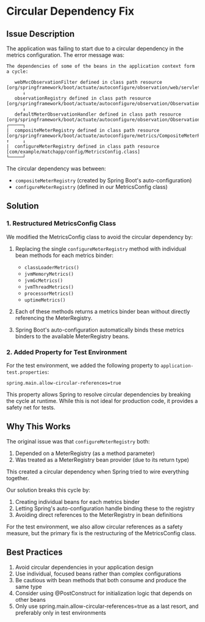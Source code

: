 # Circular Dependency Fix

## Issue Description

The application was failing to start due to a circular dependency in the metrics configuration. The error message was:

```
The dependencies of some of the beans in the application context form a cycle:

   webMvcObservationFilter defined in class path resource [org/springframework/boot/actuate/autoconfigure/observation/web/servlet/WebMvcObservationAutoConfiguration.class]
      ↓
   observationRegistry defined in class path resource [org/springframework/boot/actuate/autoconfigure/observation/ObservationAutoConfiguration.class]
      ↓
   defaultMeterObservationHandler defined in class path resource [org/springframework/boot/actuate/autoconfigure/observation/ObservationAutoConfiguration$MeterObservationHandlerConfiguration$OnlyMetricsMeterObservationHandlerConfiguration.class]
┌─────┐
|  compositeMeterRegistry defined in class path resource [org/springframework/boot/actuate/autoconfigure/metrics/CompositeMeterRegistryConfiguration.class]
↑     ↓
|  configureMeterRegistry defined in class path resource [com/example/matchapp/config/MetricsConfig.class]
└─────┘
```

The circular dependency was between:
- `compositeMeterRegistry` (created by Spring Boot's auto-configuration)
- `configureMeterRegistry` (defined in our MetricsConfig class)

## Solution

### 1. Restructured MetricsConfig Class

We modified the MetricsConfig class to avoid the circular dependency by:

1. Replacing the single `configureMeterRegistry` method with individual bean methods for each metrics binder:
   - `classLoaderMetrics()`
   - `jvmMemoryMetrics()`
   - `jvmGcMetrics()`
   - `jvmThreadMetrics()`
   - `processorMetrics()`
   - `uptimeMetrics()`

2. Each of these methods returns a metrics binder bean without directly referencing the MeterRegistry.

3. Spring Boot's auto-configuration automatically binds these metrics binders to the available MeterRegistry beans.

### 2. Added Property for Test Environment

For the test environment, we added the following property to `application-test.properties`:

```properties
spring.main.allow-circular-references=true
```

This property allows Spring to resolve circular dependencies by breaking the cycle at runtime. While this is not ideal for production code, it provides a safety net for tests.

## Why This Works

The original issue was that `configureMeterRegistry` both:
1. Depended on a MeterRegistry (as a method parameter)
2. Was treated as a MeterRegistry bean provider (due to its return type)

This created a circular dependency when Spring tried to wire everything together.

Our solution breaks this cycle by:
1. Creating individual beans for each metrics binder
2. Letting Spring's auto-configuration handle binding these to the registry
3. Avoiding direct references to the MeterRegistry in bean definitions

For the test environment, we also allow circular references as a safety measure, but the primary fix is the restructuring of the MetricsConfig class.

## Best Practices

1. Avoid circular dependencies in your application design
2. Use individual, focused beans rather than complex configurations
3. Be cautious with bean methods that both consume and produce the same type
4. Consider using @PostConstruct for initialization logic that depends on other beans
5. Only use spring.main.allow-circular-references=true as a last resort, and preferably only in test environments